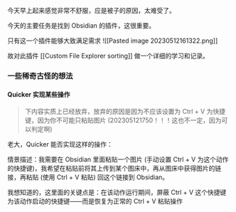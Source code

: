 今天早上起来感觉非常不舒服，应是被子的原因，太难受了。

今天的主要任务是找到 Obsidian 的插件，这很重要。

只有这一个插件能够大致满足需求
![[Pasted image 20230512161322.png]]

故对此插件 [[Custom File Explorer sorting]] 做一个详细的学习和记录。

### 一些稀奇古怪的想法

#### Quicker 实现某些操作
> 下内容实质上已经放弃，放弃的原因是因为不应该设置为 Ctrl + V 为快捷键，因为你不可能只粘贴图片 (202305121750！！！这也不一定，因为可以判定啊)

老大，Quicker 能否实现这样的操作：

情景描述：我需要在 Obsidian 里面粘贴一个图片 (手动设置 Ctrl + V 为这个动作的快捷键)，我希望在粘贴前将其上传到某个图床中，再从图床中获得图片的链接，再粘贴 (使用 Ctrl + V 粘贴) 回这个链接到 Obsidian。

我想知道的，这里面的关键点是：在该动作运行期间，屏蔽 Ctrl + V 这个快捷键为该动作启动的快捷键——而是恢复为正常的 Ctrl + V 粘贴操作